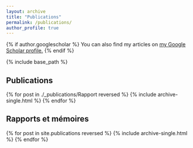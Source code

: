 ```yaml
---
layout: archive
title: "Publications"
permalink: /publications/
author_profile: true
---
```


{% if author.googlescholar %}
  You can also find my articles on <u><a href="{{author.googlescholar}}">my Google Scholar profile</a>.</u>
{% endif %}

{% include base_path %}


<h2> Publications </h2>

{% for post in ./_publications/Rapport reversed %}
  {% include archive-single.html %}
{% endfor %}


<h2> Rapports et mémoires </h2>

{% for post in site.publications reversed %}
  {% include archive-single.html %}
{% endfor %}


